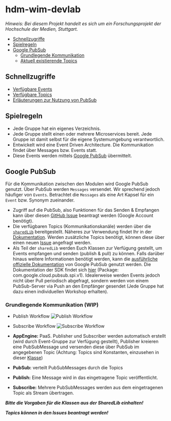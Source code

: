 # hdm-wim-devlab

*Hinweis: Bei diesem Projekt handelt es sich um ein Forschungsprojekt der Hochschule der Medien, Stuttgart.*

* [Schnellzugriffe](#schnellzugriffe)
* [Spielregeln](#spielregeln)
* [Google PubSub](#google-pubsub)
    * [Grundlegende Kommunikation](#grundlegende-kommunikation)
    * [Aktuell existierende Topics](#aktuell-existierende-topics)
    
    
## Schnellzugriffe
        
* [Verfügbare Events](https://github.com/Purii/hdm-wim-devlab/blob/master/docs/Events.md)
* [Verfügbare Topics](https://github.com/Purii/hdm-wim-devlab/blob/master/docs/Topics.md)
* [Erläuterungen zur Nutzung von PubSub](https://github.com/Purii/hdm-wim-devlab/blob/master/docs/PubSub.md)

## Spielregeln

* Jede Gruppe hat ein eigenes Verzeichnis.
* Jede Gruppe stellt einen oder mehrere Microservices bereit. Jede Gruppe ist damit selbst für die eigene Systemumgebung verantwortlich.
* Entwickelt wird eine Event Driven Architecture. Die Kommunikation findet über Messages bzw. Events statt.
* Diese Events werden mittels [Google PubSub](https://cloud.google.com/pubsub/docs/overview) übermittelt.

## Google PubSub

Für die Kommunikation zwischen den Modulen wird Google PubSub genutzt.
Über PubSub werden `Messages` versendet. Wir sprechend jedoch häufiger von `Events`.
Betrachtet die `Messages` als eine Art Kapsel für ein `Event` bzw. Synonym zueinander.

* Zugriff auf die PubSub, also Funktionen für das Senden & Empfangen kann über diesen [GitHub Issue](https://github.com/Purii/hdm-wim-devlab/issues/4) beantragt werden (Google Account benötigt).
* Die verfügbaren Topics (Kommunikationskanäle) werden über die [`sharedLib`](https://github.com/Purii/hdm-wim-devlab/blob/master/SharedLib/src/main/java/de/hdm/wim/sharedLib/Constants.java#L45) bereitgestellt. Näheres zur Verwendung findet Ihr in der [Dokumentation](https://github.com/Purii/hdm-wim-devlab/blob/master/docs/Events.md). Werden zusätzliche Topics benötigt, können diese über einen neuen [Issue](https://github.com/Purii/hdm-wim-devlab/issues/new) angefragt werden.
* Als Teil der `sharedLib` werden Euch Klassen zur Verfügung gestellt, um Events empfangen und senden (publish & pull) zu können. Falls darüber hinaus weitere Informationen benötigt werden, kann die [ausführliche offizielle Dokumentation](https://cloud.google.com/pubsub/docs/reference/libraries) von Google PubSub genutzt werden. Die Dokumentation der SDK findet sich [hier](http://googlecloudplatform.github.io/google-cloud-java/0.18.0/apidocs/index.html) (Package: com.google.cloud.pubsub.spi.v1). Idealerweise werden Events jedoch nicht über Pull periodisch abgefragt, sondern werden von einem PubSub-Server via Push an den Empfänger gesendet (Jede Gruppe hat dazu einen individuellen Workshop erhalten).

### Grundlegende Kommunikation (WIP)
* Publish Workflow
![Publish Workflow](https://github.com/Purii/hdm-wim-devlab/blob/master/assets/Publish.PNG)

* Subscribe Workflow
![Subscribe Workflow](https://github.com/Purii/hdm-wim-devlab/blob/master/assets/Subscribe.PNG)

* **AppEngine:** PaaS. Publisher und Subscriber werden automatisch erstellt (wird durch Event-Gruppe zur Verfügung gestellt), Publisher kreieren eine PubSubMessage und versenden diese über PubSub im angegebenen Topic (Achtung: Topics sind Konstanten, einzusehen in dieser [Klasse](https://github.com/Purii/hdm-wim-devlab/blob/master/SharedLib/src/main/java/de/hdm/wim/sharedLib/Constants.java))
* **PubSub:** verteilt PubSubMessages durch die Topics
* **Publish:** Eine Message wird in das eingetragene Topic veröffentlicht.
* **Subscribe:** Mehrere PubSubMessages werden aus dem eingetragenen Topic als Stream übertragen.

***Bitte die Vorgaben für die Klassen aus der SharedLib einhalten!***

***Topics können in den Issues beantragt werden!***
